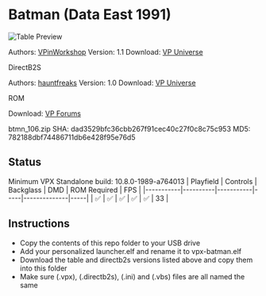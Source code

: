 # Batman (Data East 1991)

![Table Preview](https://vpuniverse.com/screenshots/monthly_2021_09/batman-de_cab2.jpg.b87340f22eedb4a7a448e93bd777d783.jpg)

Authors: [VPinWorkshop](https://vpuniverse.com/profile/40692-vpinworkshop/)
Version: 1.1
Download: [VP Universe](https://vpuniverse.com/files/file/7502-batman-data-east-1991-vpw/)

DirectB2S

Authors: [hauntfreaks](https://vpuniverse.com/profile/5216-hauntfreaks/)
Version: 1.0
Download: [VP Universe](https://vpuniverse.com/files/file/13523-batman-data-east-1991-b2s-with-full-dmd/)

ROM

Download: [VP Forums](https://www.vpforums.org/index.php?app=downloads&showfile=832)

btmn_106.zip
SHA: dad3529bfc36cbb267f91cec40c27f0c8c75c953
MD5: 782188dbf74486711db6e428f95e76d5

## Status 

Minimum VPX Standalone build: 10.8.0-1989-a764013
| Playfield | Controls | Backglass | DMD | ROM Required | FPS | 
|-----------|----------|-----------|-----|--------------|-----|
| :white_check_mark: | :white_check_mark: | :white_check_mark: | :white_check_mark: | :white_check_mark: | 33 |

## Instructions

- Copy the contents of this repo folder to your USB drive
- Add your personalized launcher.elf and rename it to vpx-batman.elf
- Download the table and directb2s versions listed above and copy them into this folder
- Make sure (.vpx), (.directb2s), (.ini) and (.vbs) files are all named the same
